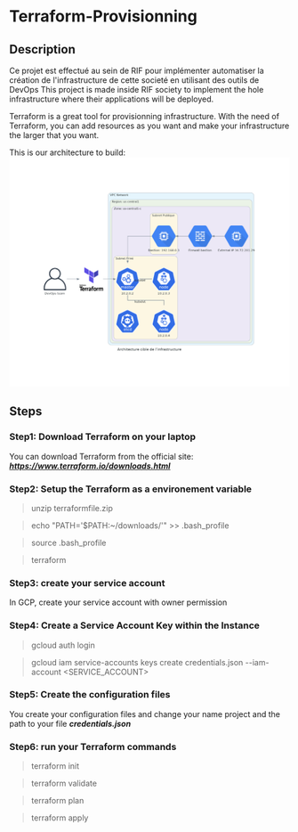 # Terraform-Provisionning

## Description
Ce projet est effectué au sein de RIF pour implémenter automatiser la création de l'infrastructure de cette societé en utilisant des outils de DevOps
This project is made inside RIF society to implement the hole infrastructure where their applications will be deployed.

Terraform is a great tool for provisionning infrastructure. With the need of Terraform, you can add resources as you want and make your infrastructure the larger that you want.

This is our architecture to build:
 ![alt text](architecture_cible_de_l'infrastructure.png) 

## Steps

### Step1: Download Terraform on your laptop

You can download Terraform from the official site: ***https://www.terraform.io/downloads.html***

### Step2: Setup the Terraform as a environement variable


>unzip terraformfile.zip

>echo "PATH='$PATH:~/downloads/'" >> .bash_profile

>source .bash_profile

>terraform

### Step3: create your service account

In GCP, create your service account with owner permission

### Step4: Create a Service Account Key within the Instance 

>gcloud auth login

>gcloud iam service-accounts keys create credentials.json --iam-account <SERVICE_ACCOUNT>

### Step5: Create the configuration files

You create your configuration files and change your name project and the path to your file ***credentials.json***

### Step6: run your Terraform commands

>terraform init

>terraform validate

>terraform plan

>terraform apply
